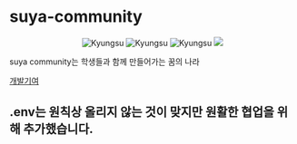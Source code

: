 # suya-community

<p align="center">
  <img alt="Kyungsu" src="https://img.shields.io/badge/Version%20-0.0.1b-orange.svg?style=flat&colorA=E1523D&colorB=blue" />
  <img alt="Kyungsu" src="https://img.shields.io/badge/Python%20-3.9%20%7C%203.10%20%7C%203.11-orange.svg?style=flat&colorA=gray&colorB=blue" style="max-width:100%;" />
  <img alt="Kyungsu" src="https://img.shields.io/badge/FastAPI%20-0.111.0-orange.svg?style=flat&colorA=E1523D&colorB=blue" />
  <img src="https://badgen.net/badge/icon/terminal?icon=terminal&label" />
</p>

suya community는 학생들과 함께 만들어가는 꿈의 나라


[개발기여](CONTRIBUTING.md)

## .env는 원칙상 올리지 않는 것이 맞지만 원활한 협업을 위해 추가했습니다.